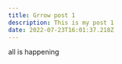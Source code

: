 ```yaml
---
title: Grrow post 1
description: This is my post 1
date: 2022-07-23T16:01:37.218Z
---
```

all is happening